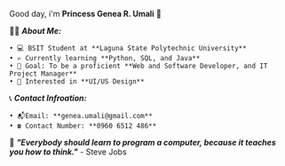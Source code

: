 Good day, i'm **Princess Genea R. Umali** :wave:


👩‍💻 ***About Me:*** 

    • 💻 BSIT Student at **Laguna State Polytechnic University**
    • ✍️ Currently learning **Python, SQL, and Java**
    • 🎯 Goal: To be a proficient **Web and Software Developer, and IT Project Manager** 
    • 🩷 Interested in **UI/US Design**
    

📞 ***Contact Infroation:***

    • 📬Email: **genea.umali@gmail.com**  
    • ☎️ Contact Number: **0960 6512 486**
    

📖 ***"Everybody should learn to program a computer, because it teaches you how to think."*** - Steve Jobs

  
